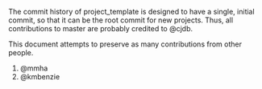 The commit history of project_template is designed to have a single, initial commit, so that it can be
the root commit for new projects. Thus, all contributions to master are probably credited to @cjdb.

This document attempts to preserve as many contributions from other people.

1. @mmha
2. @kmbenzie
